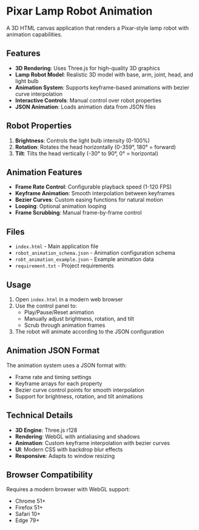 # Pixar Lamp Robot Animation

A 3D HTML canvas application that renders a Pixar-style lamp robot with animation capabilities.

## Features

- **3D Rendering**: Uses Three.js for high-quality 3D graphics
- **Lamp Robot Model**: Realistic 3D model with base, arm, joint, head, and light bulb
- **Animation System**: Supports keyframe-based animations with bezier curve interpolation
- **Interactive Controls**: Manual control over robot properties
- **JSON Animation**: Loads animation data from JSON files

## Robot Properties

1. **Brightness**: Controls the light bulb intensity (0-100%)
2. **Rotation**: Rotates the head horizontally (0-359°, 180° = forward)
3. **Tilt**: Tilts the head vertically (-30° to 90°, 0° = horizontal)

## Animation Features

- **Frame Rate Control**: Configurable playback speed (1-120 FPS)
- **Keyframe Animation**: Smooth interpolation between keyframes
- **Bezier Curves**: Custom easing functions for natural motion
- **Looping**: Optional animation looping
- **Frame Scrubbing**: Manual frame-by-frame control

## Files

- `index.html` - Main application file
- `robot_animation_schema.json` - Animation configuration schema
- `robt_animation_example.json` - Example animation data
- `requirement.txt` - Project requirements

## Usage

1. Open `index.html` in a modern web browser
2. Use the control panel to:
   - Play/Pause/Reset animation
   - Manually adjust brightness, rotation, and tilt
   - Scrub through animation frames
3. The robot will animate according to the JSON configuration

## Animation JSON Format

The animation system uses a JSON format with:
- Frame rate and timing settings
- Keyframe arrays for each property
- Bezier curve control points for smooth interpolation
- Support for brightness, rotation, and tilt animations

## Technical Details

- **3D Engine**: Three.js r128
- **Rendering**: WebGL with antialiasing and shadows
- **Animation**: Custom keyframe interpolation with bezier curves
- **UI**: Modern CSS with backdrop blur effects
- **Responsive**: Adapts to window resizing

## Browser Compatibility

Requires a modern browser with WebGL support:
- Chrome 51+
- Firefox 51+
- Safari 10+
- Edge 79+